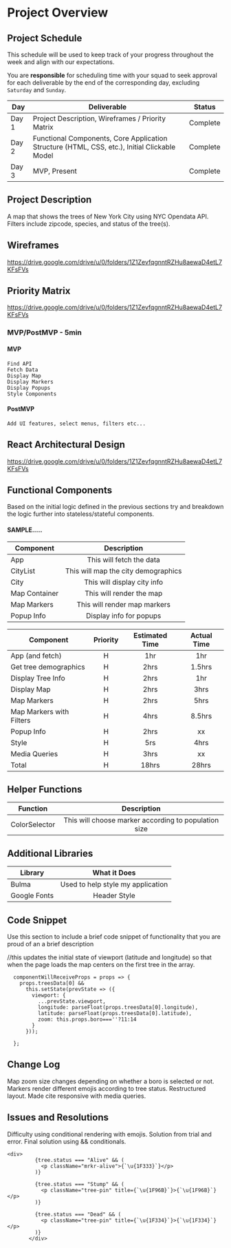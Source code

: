 # Project Overview

## Project Schedule

This schedule will be used to keep track of your progress throughout the week and align with our expectations.  

You are **responsible** for scheduling time with your squad to seek approval for each deliverable by the end of the corresponding day, excluding `Saturday` and `Sunday`.

|  Day | Deliverable | Status
|---|---| ---|
|Day 1| Project Description, Wireframes / Priority Matrix | Complete
|Day 2|  Functional Components, Core Application Structure (HTML, CSS, etc.), Initial Clickable Model| Complete
|Day 3| MVP, Present | Complete



## Project Description

A map that shows the trees of New York City using NYC Opendata API. Filters include zipcode, species, and status of the tree(s).

## Wireframes

https://drive.google.com/drive/u/0/folders/1Z1ZevfqgnntRZHu8aewaD4etL7KFsFVs

## Priority Matrix

https://drive.google.com/drive/u/0/folders/1Z1ZevfqgnntRZHu8aewaD4etL7KFsFVs 

### MVP/PostMVP - 5min


#### MVP 
	Find API
	Fetch Data
	Display Map
	Display Markers
	Display Popups
	Style Components


#### PostMVP 
	Add UI features, select menus, filters etc...

## React Architectural Design

https://drive.google.com/drive/u/0/folders/1Z1ZevfqgnntRZHu8aewaD4etL7KFsFVs



## Functional Components

Based on the initial logic defined in the previous sections try and breakdown the logic further into stateless/stateful components. 

#### SAMPLE.....
| Component | Description | 
| --- | :---: |  
| App | This will fetch the data | 
| CityList | This will map the city demographics | 
| City | This will display city info |
| Map Container | This will render the map |
| Map Markers | This will render map markers |
| Popup Info | Display info for popups |



| Component | Priority | Estimated Time | Actual Time |
| --- | :---: |  :---: | :---: |
| App (and fetch) | H | 1hr| 1hr |
| Get tree demographics | H | 2hrs| 1.5hrs |
| Display Tree Info | H | 2hrs| 1hr  |
| Display Map | H | 2hrs| 3hrs|
| Map Markers | H | 2hrs| 5hrs |
| Map Markers with Filters | H | 4hrs| 8.5hrs |
| Popup Info | H | 2hrs | xx |
| Style | H | 5rs | 4hrs |
| Media Queries | H | 3hrs | xx |
| Total | H | 18hrs | 28hrs  |



## Helper Functions

| Function | Description | 
| --- | :---: |  
| ColorSelector | This will choose marker according to population size | 


## Additional Libraries

| Library | What it Does | 
| --- | :---: |  
| Bulma | Used to help style my application | 
| Google Fonts | Header Style | 


## Code Snippet

Use this section to include a brief code snippet of functionality that you are proud of an a brief description  

//this updates the initial state of viewport (latitude and longitude) so that when the page loads the map centers on the first tree in the array.
```
  componentWillReceiveProps = props => {
    props.treesData[0] &&
      this.setState(prevState => ({
        viewport: {
          ...prevState.viewport,
          longitude: parseFloat(props.treesData[0].longitude),
          latitude: parseFloat(props.treesData[0].latitude),
          zoom: this.props.boro===''?11:14
        }
      }));
    
  };
```

## Change Log
 Map zoom size changes depending on whether a boro is selected or not. 
 Markers render different emojis according to tree status.
 Restructured layout.
 Made cite responsive with media queries.




## Issues and Resolutions
 Difficulty using conditional rendering with emojis. Solution from trial and error. Final solution using && conditionals.

 ```
 <div>
          {tree.status === "Alive" && (
            <p className="mrkr-alive">{`\u{1F333}`}</p>
          )}

          {tree.status === "Stump" && (
            <p className="tree-pin" title={`\u{1F96B}`}>{`\u{1F96B}`}</p>
          )}

          {tree.status === "Dead" && (
            <p className="tree-pin" title={`\u{1F334}`}>{`\u{1F334}`}</p>
          )}
        </div>

 ```

